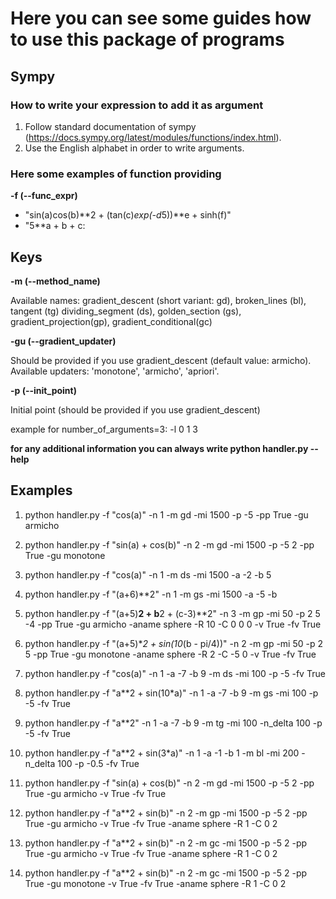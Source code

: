 # Here you can see some guides how to use this package of programs


## Sympy

### How to write your expression to add it as argument

1. Follow standard documentation of sympy (https://docs.sympy.org/latest/modules/functions/index.html).
2. Use the English alphabet in order to write arguments.


### Here some examples of function providing

**-f (--func_expr)**

- "sin(a)cos(b)**2 + (tan(c)*exp(-d*5))**e + sinh(f)"
- "5**a + b + c:

## Keys

**-m (--method_name)**

Available names: gradient_descent (short variant: gd), broken_lines (bl), tangent (tg) dividing_segment (ds), golden_section (gs), gradient_projection(gp), gradient_conditional(gc)

**-gu (--gradient_updater)**

Should be provided if you use gradient_descent (default value: armicho).
Available updaters: 'monotone', 'armicho', 'apriori'.

**-p (--init_point)**

Initial point (should be provided if you use gradient_descent)

example for number_of_arguments=3: -l 0 1 3 


**for any additional information you  can always write python handler.py --help**


## Examples

1. python handler.py -f "cos(a)" -n 1 -m gd -mi 1500 -p -5 -pp True -gu armicho
2. python handler.py -f "sin(a) + cos(b)" -n 2 -m gd -mi 1500 -p -5 2 -pp True -gu monotone
3. python handler.py -f "cos(a)" -n 1 -m ds -mi 1500 -a -2 -b 5
4. python handler.py -f "(a+6)**2" -n 1 -m gs -mi 1500 -a -5 -b
5. python handler.py -f "(a+5)**2 + b**2 + (c-3)**2" -n 3 -m gp -mi 50 -p 2 5 -4 -pp True -gu armicho -aname sphere -R 10 -C 0 0 0 -v True -fv True
6. python handler.py -f "(a+5)**2 + sin(10*(b - pi/4))" -n 2 -m gp -mi 50 -p 2 5 -pp True -gu monotone -aname sphere -R 2 -C -5 0  -v True -fv True

1. python handler.py -f "cos(a)" -n 1 -a -7 -b 9 -m ds -mi 100 -p -5 -fv True
2. python handler.py -f "a**2 + sin(10*a)" -n 1 -a -7 -b 9 -m gs -mi 100 -p -5 -fv True
3. python handler.py -f "a**2" -n 1 -a -7 -b 9 -m tg -mi 100 -n_delta 100 -p -5 -fv True
4. python handler.py -f "a**2 + sin(3*a)" -n 1 -a -1 -b 1 -m bl -mi 200 -n_delta 100 -p -0.5 -fv True
5. python handler.py -f "sin(a) + cos(b)" -n 2 -m gd -mi 1500 -p -5 2 -pp True -gu armicho -v True -fv True
6. python handler.py -f "a**2 + sin(b)" -n 2 -m gp -mi 1500 -p -5 2 -pp True -gu armicho -v True -fv True -aname sphere -R 1 -C 0 2
7. python handler.py -f "a**2 + sin(b)" -n 2 -m gc -mi 1500 -p -5 2 -pp True -gu armicho -v True -fv True -aname sphere -R 1 -C 0 2
8. python handler.py -f "a**2 + sin(b)" -n 2 -m gc -mi 1500 -p -5 2 -pp True -gu monotone -v True -fv True -aname sphere -R 1 -C 0 2